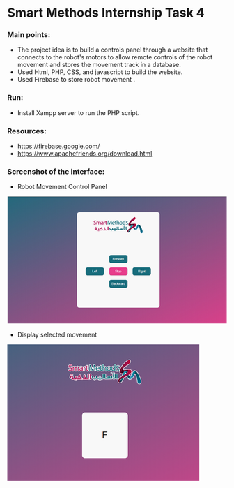 # Smart Methods Internship Task 4

### Main points: 
- The project idea is to build a controls panel through a website that connects to the robot's motors to allow remote controls of the robot movement and stores the movement track in a database.
- Used Html, PHP, CSS, and javascript to build the website. 
- Used Firebase to store robot movement .

### Run: 
-  Install Xampp server to run the PHP script.

### Resources:
-  https://firebase.google.com/
- https://www.apachefriends.org/download.html

### Screenshot of the interface:

- Robot Movement Control Panel
 
 ![](/dist/SC_RobotMovementControlsPanel.png)

- Display selected movement
 
 ![](/dist/SC_DisplayRobotMovement.png)
